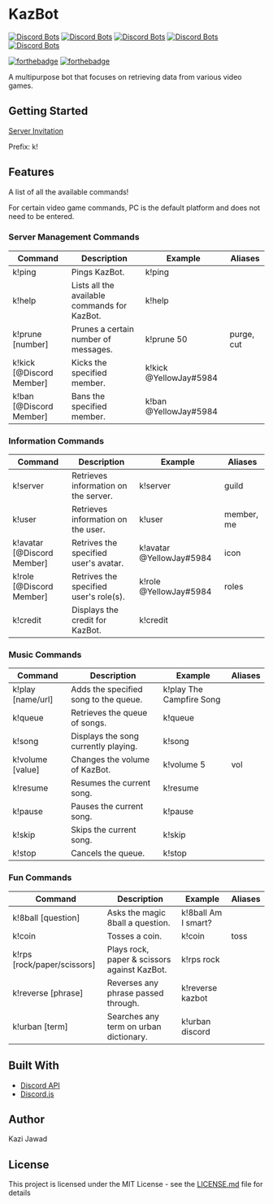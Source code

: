 # KazBot

[![Discord Bots](https://discordbots.org/api/widget/status/419724462716354560.svg)](https://discordbots.org/bot/419724462716354560)
[![Discord Bots](https://discordbots.org/api/widget/servers/419724462716354560.svg)](https://discordbots.org/bot/419724462716354560)
[![Discord Bots](https://discordbots.org/api/widget/upvotes/419724462716354560.svg)](https://discordbots.org/bot/419724462716354560)
[![Discord Bots](https://discordbots.org/api/widget/lib/419724462716354560.svg)](https://discordbots.org/bot/419724462716354560)
[![Discord Bots](https://discordbots.org/api/widget/owner/419724462716354560.svg)](https://discordbots.org/bot/419724462716354560)

[![forthebadge](https://forthebadge.com/images/badges/made-with-javascript.svg)](https://forthebadge.com)
[![forthebadge](https://forthebadge.com/images/badges/uses-git.svg)](https://forthebadge.com)

A multipurpose bot that focuses on retrieving data from various video games.

## Getting Started
[Server Invitation](https://discordapp.com/api/oauth2/authorize?client_id=419724462716354560&permissions=8&scope=bot)

Prefix: k!

## Features
A list of all the available commands!

For certain video game commands, PC is the default platform and does not need to be entered.

### Server Management Commands

| Command                  | Description                                  | Example                | Aliases     |
| ------------------------ | -------------------------------------------- | ---------------------- | ----------- |
| k!ping                   | Pings KazBot.                                | k!ping                 |             |
| k!help                   | Lists all the available commands for KazBot. | k!help                 |             |
| k!prune [number]         | Prunes a certain number of messages.         | k!prune 50             | purge, cut  |
| k!kick [@Discord Member] | Kicks the specified member.                  | k!kick @YellowJay#5984 |             |
| k!ban [@Discord Member]  | Bans the specified member.                   | k!ban @YellowJay#5984  |             |

### Information Commands

| Command                    | Description                                  | Example                  | Aliases     |
| ------------------------   | -------------------------------------------- | ------------------------ | ----------- |
| k!server                   | Retrieves information on the server.         | k!server                 | guild       |
| k!user                     | Retrieves information on the user.           | k!user                   | member, me  |
| k!avatar [@Discord Member] | Retrives the specified user's avatar.        | k!avatar @YellowJay#5984 | icon        |
| k!role [@Discord Member]   | Retrives the specified user's role(s).       | k!role @YellowJay#5984   | roles       |
| k!credit                   | Displays the credit for KazBot.              | k!credit                 |             |

### Music Commands

| Command                    | Description                                  | Example                  | Aliases     |
| -------------------------- | -------------------------------------------- | ------------------------ | ----------- |
| k!play [name/url]          | Adds the specified song to the queue.        | k!play The Campfire Song |             |
| k!queue                    | Retrieves the queue of songs.                | k!queue                  |             |
| k!song                     | Displays the song currently playing.         | k!song                   |             |
| k!volume [value]           | Changes the volume of KazBot.                | k!volume 5               | vol         |
| k!resume                   | Resumes the current song.                    | k!resume                 |             |
| k!pause                    | Pauses the current song.                     | k!pause                  |             |
| k!skip                     | Skips the current song.                      | k!skip                   |             |
| k!stop                     | Cancels the queue.                           | k!stop                   |             |

### Fun Commands

| Command                      | Description                                  | Example                  | Aliases     |
| ---------------------------- | -------------------------------------------- | ------------------------ | ----------- |
| k!8ball [question]           | Asks the magic 8ball a question.             | k!8ball Am I smart?      |             |
| k!coin                       | Tosses a coin.                               | k!coin                   | toss        |
| k!rps [rock/paper/scissors]  | Plays rock, paper & scissors against KazBot. | k!rps rock               |             |
| k!reverse [phrase]           | Reverses any phrase passed through.          | k!reverse kazbot         |             |
| k!urban [term]               | Searches any term on urban dictionary.       | k!urban discord          |             |

## Built With
- [Discord API](https://discordapp.com/developers/docs/intro)
- [Discord.js](https://discord.js.org/#/)

## Author
Kazi Jawad

## License
This project is licensed under the MIT License - see the [LICENSE.md](LICENSE.md) file for details
